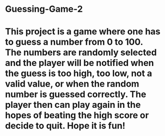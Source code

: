 # Guessing-Game-2
# This project is a game where one has to guess a number from 0 to 100. The numbers are randomly selected and the player will be notified when the guess is too high, too low, not a valid value, or when the random number is guessed correctly. The player then can play again in the hopes of beating the high score or decide to quit. Hope it is fun!
